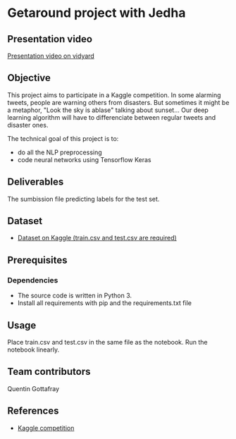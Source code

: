 # Getaround project with Jedha

## Presentation video
[Presentation video on vidyard](https://share.vidyard.com/watch/z4SYhfGvp5HQqvbgdPZp5a?)

## Objective
This project aims to participate in a Kaggle competition. In some alarming tweets, people are warning others from disasters. But sometimes it might be a metaphor, "Look the sky is ablase" talking about sunset... Our deep learning algorithm will have to differenciate between regular tweets and disaster ones. 

The technical goal of this project is to:
- do all the NLP preprocessing
- code neural networks using Tensorflow Keras

## Deliverables
The sumbission file predicting labels for the test set.


## Dataset
* [Dataset on Kaggle (train.csv and test.csv are required)](https://www.kaggle.com/competitions/nlp-getting-started/overview/description)

## Prerequisites
### Dependencies
- The source code is written in Python 3.
- Install all requirements with pip and the requirements.txt file

## Usage
Place train.csv and test.csv in the same file as the notebook. Run the notebook linearly. 

## Team contributors
Quentin Gottafray

## References
* [Kaggle competition](https://www.kaggle.com/competitions/nlp-getting-started/overview/description)

